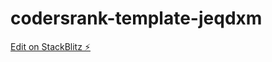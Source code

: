 # codersrank-template-jeqdxm

[Edit on StackBlitz ⚡️](https://stackblitz.com/edit/codersrank-template-jeqdxm)